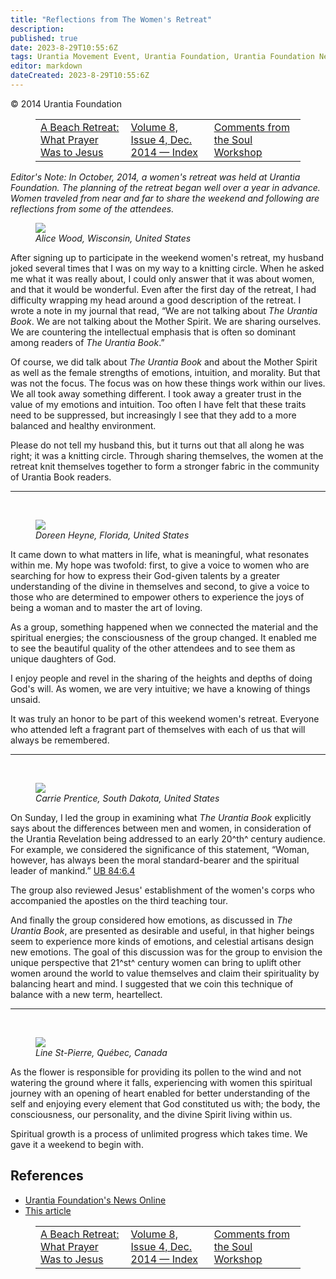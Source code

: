 ```yaml
---
title: "Reflections from The Women's Retreat"
description: 
published: true
date: 2023-8-29T10:55:6Z
tags: Urantia Movement Event, Urantia Foundation, Urantia Foundation News Online, article
editor: markdown
dateCreated: 2023-8-29T10:55:6Z
---
```


<p class="v-card v-sheet theme--light gray lighten-3 px-2">© 2014 Urantia Foundation</p>
<figure class="table chapter-navigator">
  <table>
    <tbody>
      <tr>
        <td>
        <a href="/en/article/Share_Beasley/A_Beach_Retreat_What_Prayer_Was_to_Jesus">
          <span class="mdi mdi-arrow-left-drop-circle"></span><span class="pl-2">A Beach Retreat: What Prayer Was to Jesus</span>
        </a>
        </td>
        <td>
        <a href="/en/index/articles_uf_news_online#volume-8-issue-4-dec-2014">
          <span class="mdi mdi-book-open-variant"></span><span class="pl-2">Volume 8, Issue 4, Dec. 2014 — Index</span>
        </a>
        </td>
        <td>
        <a href="/en/article/UF_News_Online/Comments_from_the_Soul_Workshop">
          <span class="pr-2">Comments from the Soul Workshop</span><span class="mdi mdi-arrow-right-drop-circle"></span>
        </a>
        </td>
      </tr>
    </tbody>
  </table>
</figure>


_Editor's Note: In October, 2014, a women's retreat was held at Urantia Foundation. The planning of the retreat began well over a year in advance. Women traveled from near and far to share the weekend and following are reflections from some of the attendees._

<figure id="Figure_1" class="image urantiapedia image-style-align-left">
<img src="/image/article/UF_News_Online/2014_12/026.jpg">
<figcaption><em>Alice Wood, Wisconsin, United States</em></figcaption>
</figure>

After signing up to participate in the weekend women's retreat, my husband joked several times that I was on my way to a knitting circle. When he asked me what it was really about, I could only answer that it was about women, and that it would be wonderful. Even after the first day of the retreat, I had difficulty wrapping my head around a good description of the retreat. I wrote a note in my journal that read, “We are not talking about _The Urantia Book_. We are not talking about the Mother Spirit. We are sharing ourselves. We are countering the intellectual emphasis that is often so dominant among readers of _The Urantia Book_.”

Of course, we did talk about _The Urantia Book_ and about the Mother Spirit as well as the female strengths of emotions, intuition, and morality. But that was not the focus. The focus was on how these things work within our lives. We all took away something different. I took away a greater trust in the value of my emotions and intuition. Too often I have felt that these traits need to be suppressed, but increasingly I see that they add to a more balanced and healthy environment.

Please do not tell my husband this, but it turns out that all along he was right; it was a knitting circle. Through sharing themselves, the women at the retreat knit themselves together to form a stronger fabric in the community of Urantia Book readers.

---

<br style="clear:both;"/>

<figure id="Figure_1" class="image urantiapedia image-style-align-right">
<img src="/image/article/UF_News_Online/2014_12/033.jpg">
<figcaption><em>Doreen Heyne, Florida, United States</em></figcaption>
</figure>

It came down to what matters in life, what is meaningful, what resonates within me. My hope was twofold: first, to give a voice to women who are searching for how to express their God-given talents by a greater understanding of the divine in themselves and second, to give a voice to those who are determined to empower others to experience the joys of being a woman and to master the art of loving.

As a group, something happened when we connected the material and the spiritual energies; the consciousness of the group changed. It enabled me to see the beautiful quality of the other attendees and to see them as unique daughters of God.

I enjoy people and revel in the sharing of the heights and depths of doing God's will. As women, we are very intuitive; we have a knowing of things unsaid.

It was truly an honor to be part of this weekend women's retreat. Everyone who attended left a fragrant part of themselves with each of us that will always be remembered.

---

<br style="clear:both;"/>

<figure id="Figure_1" class="image urantiapedia image-style-align-left">
<img src="/image/article/UF_News_Online/2014_12/027.jpg">
<figcaption><em>Carrie Prentice, South Dakota, United States</em></figcaption>
</figure>

On Sunday, I led the group in examining what _The Urantia Book_ explicitly says about the differences between men and women, in consideration of the Urantia Revelation being addressed to an early 20^th^ century audience. For example, we considered the significance of this statement, “Woman, however, has always been the moral standard-bearer and the spiritual leader of mankind.” <a id="a75_381"></a>[UB 84:6.4](/en/The_Urantia_Book/84#p6_4)

The group also reviewed Jesus' establishment of the women's corps who accompanied the apostles on the third teaching tour.

And finally the group considered how emotions, as discussed in _The Urantia Book_, are presented as desirable and useful, in that higher beings seem to experience more kinds of emotions, and celestial artisans design new emotions. The goal of this discussion was for the group to envision the unique perspective that 21^st^ century women can bring to uplift other women around the world to value themselves and claim their spirituality by balancing heart and mind. I suggested that we coin this technique of balance with a new term, heartellect.

---

<br style="clear:both;"/>

<figure id="Figure_1" class="image urantiapedia image-style-align-right">
<img src="/image/article/UF_News_Online/2014_12/028.jpg">
<figcaption><em>Line St-Pierre, Québec, Canada</em></figcaption>
</figure>

As the flower is responsible for providing its pollen to the wind and not watering the ground where it falls, experiencing with women this spiritual journey with an opening of heart enabled for better understanding of the self and enjoying every element that God constituted us with; the body, the consciousness, our personality, and the divine Spirit living within us.

Spiritual growth is a process of unlimited progress which takes time. We gave it a weekend to begin with.
<br style="clear:both;"/>

## References

- [Urantia Foundation's News Online](https://www.urantia.org/urantia-foundation/newsletter-pdf-archives)
- [This article](https://www.urantia.org/news/2014-12/reflections-womens-retreat)

<figure class="table chapter-navigator">
  <table>
    <tbody>
      <tr>
        <td>
        <a href="/en/article/Share_Beasley/A_Beach_Retreat_What_Prayer_Was_to_Jesus">
          <span class="mdi mdi-arrow-left-drop-circle"></span><span class="pl-2">A Beach Retreat: What Prayer Was to Jesus</span>
        </a>
        </td>
        <td>
        <a href="/en/index/articles_uf_news_online#volume-8-issue-4-dec-2014">
          <span class="mdi mdi-book-open-variant"></span><span class="pl-2">Volume 8, Issue 4, Dec. 2014 — Index</span>
        </a>
        </td>
        <td>
        <a href="/en/article/UF_News_Online/Comments_from_the_Soul_Workshop">
          <span class="pr-2">Comments from the Soul Workshop</span><span class="mdi mdi-arrow-right-drop-circle"></span>
        </a>
        </td>
      </tr>
    </tbody>
  </table>
</figure>
